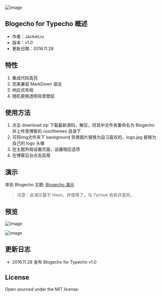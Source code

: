 ![image](http://ogzyt1sa2.bkt.clouddn.com/blogecho.jpg)
## Blogecho for Typecho 概述
- 作者：JackieLiu
- 版本：v1.0
- 更新日期：2016.11.28

## 特性
 1. 集成代码高亮
 2. 完美兼容 MarkDown 语法
 3. 响应式布局
 4. 随机更换透明背景壁纸

## 使用方法
1. 点击 download zip 下载最新源码，解压，将其中文件夹重命名为 Blogecho 并上传至博客的 /usr/themes 目录下
2. 可将img文件夹下 background 背景图片替换为自习喜欢的，logo.jpg 替换为自己的 logo 头像
3. 在主题外观设置页面，设置相应选项
4. 在博客后台点击启用

## 演示
体验 Blogecho 主题: [Blogecho 演示](https://jackieliu.win)
> 注意：此演示基于 Hexo，并使用了，与 Tychoe 有些许差异。

## 预览
![image](http://ogzyt1sa2.bkt.clouddn.com/blogecho2.png)

![image](http://ogzyt1sa2.bkt.clouddn.com/blogechoForTypechoSetup.png)
## 更新日志
- 2016.11.28  发布 Blogecho for Typecho v1.0

## License
Open sourced under the MIT license.


